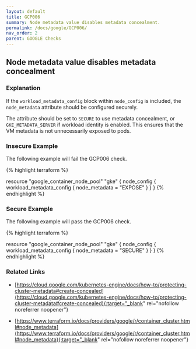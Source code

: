 ```yaml
---
layout: default
title: GCP006
summary: Node metadata value disables metadata concealment.
permalink: /docs/google/GCP006/
nav_order: 2
parent: GOOGLE Checks
---
```


## Node metadata value disables metadata concealment

### Explanation


If the <code>workload_metadata_config</code> block within <code>node_config</code> is included, the <code>node_metadata</code> attribute should be configured securely.

The attribute should be set to <code>SECURE</code> to use metadata concealment, or <code>GKE_METADATA_SERVER</code> if workload identity is enabled. This ensures that the VM metadata is not unnecessarily exposed to pods.




### Insecure Example

The following example will fail the GCP006 check.

{% highlight terraform %}

resource "google_container_node_pool" "gke" {
	node_config {
		workload_metadata_config {
			node_metadata = "EXPOSE"
		}
	}
}
{% endhighlight %}



### Secure Example

The following example will pass the GCP006 check.

{% highlight terraform %}

resource "google_container_node_pool" "gke" {
	node_config {
		workload_metadata_config {
			node_metadata = "SECURE"
		}
	}
}
{% endhighlight %}


### Related Links


- [https://cloud.google.com/kubernetes-engine/docs/how-to/protecting-cluster-metadata#create-concealed](https://cloud.google.com/kubernetes-engine/docs/how-to/protecting-cluster-metadata#create-concealed){:target="_blank" rel="nofollow noreferrer noopener"}

- [https://www.terraform.io/docs/providers/google/r/container_cluster.html#node_metadata](https://www.terraform.io/docs/providers/google/r/container_cluster.html#node_metadata){:target="_blank" rel="nofollow noreferrer noopener"}

